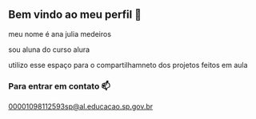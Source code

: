 ## Bem vindo ao meu perfil 🖤
meu nome é ana julia medeiros

sou aluna do curso alura

utilizo esse espaço para o compartilhamneto dos projetos feitos em aula 

### Para entrar em contato 📫
00001098112593sp@al.educacao.sp.gov.br
<!--
**kiki5318/kiki5318** is a ✨ _special_ ✨ repository because its `README.md` (this file) appears on your GitHub profile.

Here are some ideas to get you started:

- 🔭 I’m currently working on ...
- 🌱 I’m currently learning ...
- 👯 I’m looking to collaborate on ...
- 🤔 I’m looking for help with ...
- 💬 Ask me about ...
- 📫 How to reach me: ...
- 😄 Pronouns: ...
- ⚡ Fun fact: ...
-->
